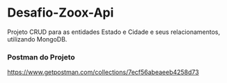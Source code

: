 # Desafio-Zoox-Api

Projeto CRUD para as entidades Estado e Cidade e seus relacionamentos, utilizando MongoDB.


### Postman do Projeto ###
https://www.getpostman.com/collections/7ecf56abeaeeb4258d73

